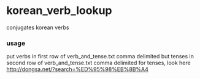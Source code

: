 # korean_verb_lookup
conjugates korean verbs

### usage
put verbs in first row of verb_and_tense.txt comma delimited
but tenses in second row of verb_and_tense.txt comma delimited
for tenses, look here http://dongsa.net/?search=%ED%95%98%EB%8B%A4
